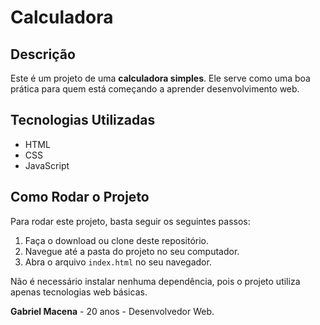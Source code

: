 # Calculadora

## Descrição
Este é um projeto de uma **calculadora simples**.  Ele serve como uma boa prática para quem está começando a aprender desenvolvimento web.

## Tecnologias Utilizadas
- HTML
- CSS
- JavaScript

## Como Rodar o Projeto
Para rodar este projeto, basta seguir os seguintes passos:

1. Faça o download ou clone deste repositório.
2. Navegue até a pasta do projeto no seu computador.
3. Abra o arquivo `index.html` no seu navegador.

Não é necessário instalar nenhuma dependência, pois o projeto utiliza apenas tecnologias web básicas.


**Gabriel Macena** - 20 anos - Desenvolvedor Web.
